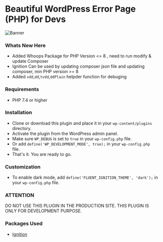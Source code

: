 # Beautiful WordPress Error Page (PHP) for Devs

![Banner](https://wpmanageninja.com/wp-content/uploads/2023/08/ignite-banner.png)


### Whats New Here
- Added Whoops Package for PHP Version <= 8 , need to run modify & update Composer 
- Ignition Can be used by updating composer json file and updating composer, min PHP version >= 8
- Added `vdd`,`dd`,`tvdd`,`ddPlain` helpder function for debuging

### Requirements

- PHP 7.4 or higher

### Installation

- Clone or download this plugin and place it in your `wp-content/plugins` directory.
- Activate the plugin from the WordPress admin panel.
- Make sure `WP_DEBUG` is set to `true` in your `wp-config.php` file.
- Or add `define('WP_DEVELOPMENT_MODE', true);` in your `wp-config.php` file.
- That's it. You are ready to go.

### Customization

- To enable dark mode, add `define('FLUENT_IGNITION_THEME', 'dark');` in your `wp-config.php` file.

### ATTENTION
DO NOT USE THIS PLUGIN IN THE PRODUCTION SITE. THIS PLUGIN IS ONLY FOR DEVELOPMENT PURPOSE.

### Packages Used

- [Ignition](https://github.com/spatie/ignition)

